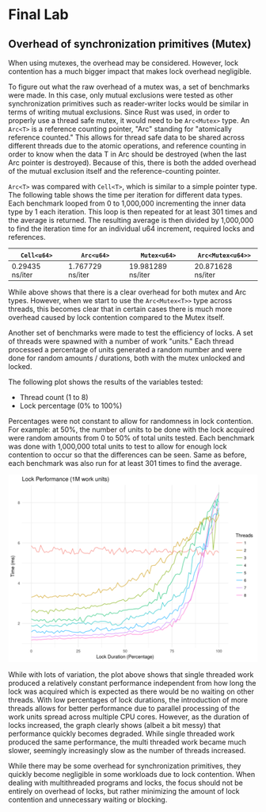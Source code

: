 # Final Lab

## Overhead of synchronization primitives (Mutex)

When using mutexes, the overhead may be considered. However, lock contention has a much bigger impact that makes lock overhead negligible.

To figure out what the raw overhead of a mutex was, a set of benchmarks were made. In this case, only mutual exclusions were tested as other synchronization primitives such as reader-writer locks would be similar in terms of writing mutual exclusions. Since Rust was used, in order to properly use a thread safe mutex, it would need to be `Arc<Mutex>` type. An `Arc<T>` is a reference counting pointer, "Arc" standing for "atomically reference counted." This allows for thread safe data to be shared across different threads due to the atomic operations, and reference counting in order to know when the data T in Arc<T> should be destroyed (when the last Arc pointer is destroyed). Because of this, there is both the added overhead of the mutual exclusion itself and the reference-counting pointer.

`Arc<T>` was compared with `Cell<T>`, which is similar to a simple pointer type. The following table shows the time per iteration for different data types. Each benchmark looped from 0 to 1,000,000 incrementing the inner data type by 1 each iteration. This loop is then repeated for at least 301 times and the average is returned. The resulting average is then divided by 1,000,000 to find the iteration time for an individual u64 increment, required locks and references.

| `Cell<u64>`     | `Arc<u64>`       | `Mutex<u64>`      | `Arc<Mutex<u64>>` |
| --------------- | ---------------- | ----------------- | ----------------- |
| 0.29435 ns/iter | 1.767729 ns/iter | 19.981289 ns/iter | 20.871628 ns/iter |

While above shows that there is a clear overhead for both mutex and Arc types. However, when we start to use the `Arc<Mutex<T>>` type across threads, this becomes clear that in certain cases there is much more overhead caused by lock contention compared to the Mutex itself.

Another set of benchmarks were made to test the efficiency of locks. A set of threads were spawned with a number of work "units." Each thread processed a percentage of units generated a random number and were done for random amounts / durations, both with the mutex unlocked and locked.

The following plot shows the results of the variables tested:

* Thread count (1 to 8)
* Lock percentage (0% to 100%)

Percentages were not constant to allow for randomness in lock contention. For example: at 50%, the number of units to be done with the lock acquired were random amounts from 0 to 50% of total units tested. Each benchmark was done with 1,000,000 total units to test to allow for enough lock contention to occur so that the differences can be seen. Same as before, each benchmark was also run for at least 301 times to find the average.

![Plot](plot.png)

While with lots of variation, the plot above shows that single threaded work produced a relatively constant performance independent from how long the lock was acquired which is expected as there would be no waiting on other threads. With low percentages of lock durations, the introduction of more threads allows for better performance due to parallel processing of the work units spread across multiple CPU cores. However, as the duration of locks increased, the graph clearly shows (albeit a bit messy) that performance quickly becomes degraded. While single threaded work produced the same performance, the multi threaded work became much slower, seemingly increasingly slow as the number of threads increased.

While there may be some overhead for synchronization primitives, they quickly become negligible in some workloads due to lock contention. When dealing with multithreaded programs and locks, the focus should not be entirely on overhead of locks, but rather minimizing the amount of lock contention and unnecessary waiting or blocking.
